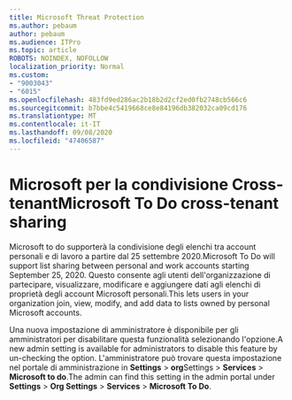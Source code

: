 ```yaml
---
title: Microsoft Threat Protection
ms.author: pebaum
author: pebaum
ms.audience: ITPro
ms.topic: article
ROBOTS: NOINDEX, NOFOLLOW
localization_priority: Normal
ms.custom:
- "9003043"
- "6015"
ms.openlocfilehash: 483fd9ed286ac2b18b2d2cf2ed0fb2748cb566c6
ms.sourcegitcommit: b7bbe4c5419668ce8e84196db382032ca09cd176
ms.translationtype: MT
ms.contentlocale: it-IT
ms.lasthandoff: 09/08/2020
ms.locfileid: "47406587"
---
```

# <a name="microsoft-to-do-cross-tenant-sharing"></a><span data-ttu-id="f53fd-102">Microsoft per la condivisione Cross-tenant</span><span class="sxs-lookup"><span data-stu-id="f53fd-102">Microsoft To Do cross-tenant sharing</span></span>

<span data-ttu-id="f53fd-103">Microsoft to do supporterà la condivisione degli elenchi tra account personali e di lavoro a partire dal 25 settembre 2020.</span><span class="sxs-lookup"><span data-stu-id="f53fd-103">Microsoft To Do will support list sharing between personal and work accounts starting September 25, 2020.</span></span> <span data-ttu-id="f53fd-104">Questo consente agli utenti dell'organizzazione di partecipare, visualizzare, modificare e aggiungere dati agli elenchi di proprietà degli account Microsoft personali.</span><span class="sxs-lookup"><span data-stu-id="f53fd-104">This lets users in your organization join, view, modify, and add data to lists owned by personal Microsoft accounts.</span></span>

<span data-ttu-id="f53fd-105">Una nuova impostazione di amministratore è disponibile per gli amministratori per disabilitare questa funzionalità selezionando l'opzione.</span><span class="sxs-lookup"><span data-stu-id="f53fd-105">A new admin setting is available for administrators to disable this feature by un-checking the option.</span></span>
<span data-ttu-id="f53fd-106">L'amministratore può trovare questa impostazione nel portale di amministrazione in **Settings**  >  **org**Settings  >  **Services**  >  **Microsoft to do**.</span><span class="sxs-lookup"><span data-stu-id="f53fd-106">The admin can find this setting in the admin portal under **Settings** > **Org Settings** > **Services** > **Microsoft To Do**.</span></span>
